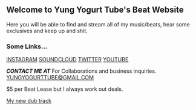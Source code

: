 ## Welcome to Yung Yogurt Tube's Beat Website
Here you will be able to find and stream all of my music/beats, hear some exclusives and keep up and shit.


### Some Links...
[INSTAGRAM](https://www.instagram.com/yungyogurttube/)
[SOUNDCLOUD](https://soundcloud.com/yungyogurttube)
[TWITTER](https://twitter.com/yungyogurttube/)
[YOUTUBE](https://www.youtube.com/channel/UCSlBcUWkRYPZkzLJSjmItZA)

***CONTACT ME AT***
For Collaborations and business inquiries. 
YUNGYOGURTTUBE@GMAIL.COM

$5 per Beat Lease but I always work out deals.

<body> <script type="text/javascript" src="http://ajax.googleapis.com/ajax/libs/jquery/1.9.0/jquery.min.js"></script>
<script type="text/javascript" src="../js/soundcloud.player.api.js"></script>
<script type="text/javascript" src="../js/sc-player.js"></script>

<a href="http://soundcloud.com/matas/hobnotropic" class="sc-player">My new dub track</a>
